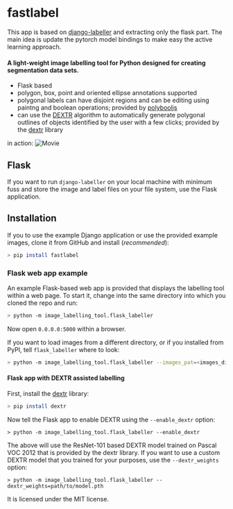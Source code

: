 # fastlabel

This app is based on [django-labeller](https://github.com/Britefury/django-labeller) and extracting only the flask part.
The main idea is update the pytorch model bindings to make easy the active learning approach.

#### A light-weight image labelling tool for Python designed for creating segmentation data sets.

- Flask based
- polygon, box, point and oriented ellipse annotations supported
- polygonal labels can have disjoint regions and can be editing using paintng and boolean operations; provided by
  [polybooljs](https://github.com/voidqk/polybooljs)
- can use the [DEXTR](http://people.ee.ethz.ch/~cvlsegmentation/dextr/) algorithm to automatically generate
  polygonal outlines of objects identified by the user with a few clicks; provided by the
  [dextr](https://github.com/Britefury/dextr) library


in action:
![Movie](doc/dextr_boolean_cleanup_v1_small.gif "in action")

## Flask

If you want to run `django-labeller` on your local machine with minimum fuss and store the image and
label files on your file system, use the Flask application.

## Installation

If you to use the example Django application or use the provided example images, clone it from GitHub and
install (*recommended*): 

```bash
> pip install fastlabel
```

### Flask web app example

An example Flask-based web app is provided that displays the labelling tool within a web page. To start it,
change into the same directory into which you cloned the repo and run:
 
```bash
> python -m image_labelling_tool.flask_labeller 
```

Now open `0.0.0.0:5000` within a browser.

If you want to load images from a different directory, or if you installed from PyPI, tell `flask_labeller`
where to look:

```bash
> python -m image_labelling_tool.flask_labeller --images_pat=<images_directory>/*.<jpg|png>
```


#### Flask app with DEXTR assisted labelling

First, install the [dextr](https://github.com/Britefury/dextr) library:

```bash
> pip install dextr
```

Now tell the Flask app to enable DEXTR using the `--enable_dextr` option:

```shell script
> python -m image_labelling_tool.flask_labeller --enable_dextr
````
 
The above will use the ResNet-101 based DEXTR model trained on Pascal VOC 2012 that is provided by
the dextr library. 
If you want to use a custom DEXTR model that you trained for your purposes, use the `--dextr_weights` option:

```shell script
> python -m image_labelling_tool.flask_labeller --dextr_weights=path/to/model.pth
````


It is licensed under the MIT license.
